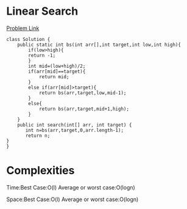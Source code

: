 # Linear Search

[Problem Link](https://leetcode.com/problems/binary-search/submissions/1663169366/)


```
class Solution {
    public static int bs(int arr[],int target,int low,int high){
        if(low>high){
        return -1;
        }
        int mid=(low+high)/2;
        if(arr[mid]==target){
            return mid;
        }
        else if(arr[mid]>target){
            return bs(arr,target,low,mid-1);
        }
        else{
            return bs(arr,target,mid+1,high);
        }
    }
    public int search(int[] arr, int target) {
       int n=bs(arr,target,0,arr.length-1);
       return n;
}
}
```

# Complexities

Time:Best Case:O(l)
    Average or worst case:O(logn)


Space:Best Case:O(l)
    Average or worst case:O(logn)
